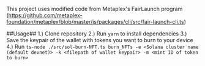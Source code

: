 This project uses modified code from Metaplex's FairLaunch program (https://github.com/metaplex-foundation/metaplex/blob/master/js/packages/cli/src/fair-launch-cli.ts)

##Usage##
1.) Clone repository
2.) Run `yarn` to install dependencies
3.) Save the keypair of the wallet with tokens you want to burn to your device
4.) Run `ts-node ./src/sol-burn-NFT.ts burn_NFTs -e <Solana cluster name (default devnet)> -k <filepath of wallet keypair> -m <mint ID of token to burn>`
